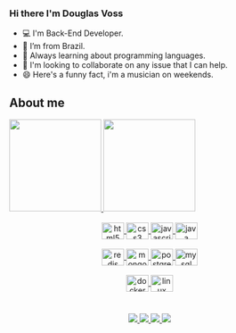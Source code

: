 <!--
**dougvoss/dougvoss** is a ✨ _special_ ✨ repository because its `README.md` (this file) appears on your GitHub profile.

Here are some ideas to get you started:

- 🔭 I’m currently working on ...
- 🌱 I’m currently learning ...
- 👯 I’m looking to collaborate on ...
- 🤔 I’m looking for help with ...
- 💬 Ask me about ...
- 📫 How to reach me: ...
- 😄 Pronouns: ...
- ⚡ Fun fact: ...
-->

### Hi there I'm Douglas Voss

 - :computer: I'm Back-End Developer.
 - :house_with_garden: I’m from Brazil.
 - 🌱 Always learning about programming languages.
 - 👯 I'm looking to collaborate on any issue that I can help.
 - 😄 Here's a funny fact, i'm a musician on weekends.

## About me
   
<div>
  <a href="https://github.com/dougvoss">
  <img height="165em" src="https://github-readme-stats.vercel.app/api?username=dougvoss&show_icons=true&theme=darcula&include_all_commits=true&count_private=true"/>
  <img height="165em" src="https://github-readme-stats.vercel.app/api/top-langs/?username=dougvoss&layout=compact&theme=darcula"/>
</div>

<div style="display: inline_block" align="center"><br>
  <img align="center" alt="html5" height="30" width="40" src="https://cdn.jsdelivr.net/gh/devicons/devicon/icons/html5/html5-original.svg"/>
  <img align="center" alt="css3" height="30" width="40" src="https://cdn.jsdelivr.net/gh/devicons/devicon/icons/css3/css3-original.svg"/>
  <img align="center" alt="javascript" height="30" width="40" src="https://cdn.jsdelivr.net/gh/devicons/devicon/icons/javascript/javascript-original.svg"/>
  <img align="center" alt="java" height="30" width="40" src="https://cdn.jsdelivr.net/gh/devicons/devicon/icons/java/java-original.svg"/>
<div/>
 
<div style="display: inline_block" align="center"><br>
 <img align="center" alt="redis" height="30" width="40" src="https://cdn.jsdelivr.net/gh/devicons/devicon/icons/redis/redis-original.svg"/>
 <img align="center" alt="mongo" height="30" width="40" src="https://cdn.jsdelivr.net/gh/devicons/devicon/icons/mongodb/mongodb-original.svg"/>
 <img align="center" alt="postgresql" height="30" width="40" src="https://cdn.jsdelivr.net/gh/devicons/devicon/icons/postgresql/postgresql-original.svg"/>
 <img align="center" alt="mysql" height="30" width="40" src="https://cdn.jsdelivr.net/gh/devicons/devicon/icons/mysql/mysql-original.svg"/>
<div/>
 
<div style="display: inline_block" align="center"><br>
 <img align="center" alt="docker" height="30" width="40" src="https://cdn.jsdelivr.net/gh/devicons/devicon/icons/docker/docker-original.svg"/>
 <img align="center" alt="linux" height="30" width="40" src="https://cdn.jsdelivr.net/gh/devicons/devicon/icons/linux/linux-original.svg"/>
<div/>
 
 #
 
 <div align="center">
  <a href="https://www.linkedin.com/in/douglas-voss/" target="_blank">
    <img src="https://img.shields.io/badge/LinkedIn-0077B5?style=for-the-badge&logo=linkedin&logoColor=white" target="_blank"/>
  <a/>
  <a href="https://www.instagram.com/soudouglasvoss/" target="_blank">
    <img src="https://img.shields.io/badge/Instagram-E4405F?style=for-the-badge&logo=instagram&logoColor=white" target="_blank"/>
  <a/>
  <a href="https://www.facebook.com/dougestacaopop" target="_blank">
    <img src="https://img.shields.io/badge/Facebook-1877F2?style=for-the-badge&logo=facebook&logoColor=white" target="_blank"/>
  <a/>
  <a href="mailto:douglas.voss88@gmail.com" target="_blank">
    <img src="https://img.shields.io/badge/Gmail-D14836?style=for-the-badge&logo=gmail&logoColor=white" target="_blank"/>
  <a/>
<div/>
  

